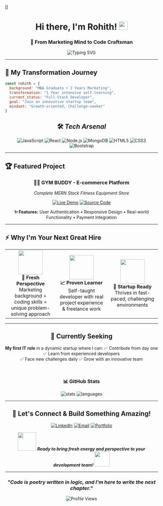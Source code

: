 [[<div align="center">

# Hi there, I'm Rohith! <img src="https://media.giphy.com/media/hvRJCLFzcasrR4ia7z/giphy.gif" width="28">

### 🚀 From Marketing Mind to Code Craftsman

<img src="https://readme-typing-svg.herokuapp.com?font=JetBrains+Mono&size=20&duration=3000&pause=1000&color=7C3AED&center=true&vCenter=true&width=500&lines=const+passion+%3D+%22building+solutions%22%3B;MBA+Graduate+%E2%86%92+Developer;Self-taught+%7C+Startup+Ready;MERN+Stack+Developer;One+line+at+a+time" alt="Typing SVG" />

</div>

---

## 💫 **My Transformation Journey**
```javascript
const rohith = {
  background: "MBA Graduate + 2 Years Marketing",
  transformation: "1 Year intensive self-learning",
  current_status: "Full-Stack Developer",
  goal: "Join an innovative startup team",
  mindset: "Growth-oriented, Challenge-seeker"
}
```

<div align="center">

## 🛠️ ***Tech Arsenal***

![JavaScript](https://img.shields.io/badge/JavaScript-F7DF1E?style=for-the-badge&logo=javascript&logoColor=black)
![React](https://img.shields.io/badge/React-20232A?style=for-the-badge&logo=react&logoColor=61DAFB)
![Node.js](https://img.shields.io/badge/Node.js-339933?style=for-the-badge&logo=nodedotjs&logoColor=white)
![MongoDB](https://img.shields.io/badge/MongoDB-4EA94B?style=for-the-badge&logo=mongodb&logoColor=white)
![HTML5](https://img.shields.io/badge/HTML5-E34F26?style=for-the-badge&logo=html5&logoColor=white)
![CSS3](https://img.shields.io/badge/CSS3-1572B6?style=for-the-badge&logo=css3&logoColor=white)
![Bootstrap](https://img.shields.io/badge/Bootstrap-563D7C?style=for-the-badge&logo=bootstrap&logoColor=white)

</div>

---

## 🏆 **Featured Project**

<div align="center">

### 🏋️‍♂️ **GYM BUDDY - E-commerce Platform**
*Complete MERN Stack Fitness Equipment Store*

[![Live Demo](https://img.shields.io/badge/Live%20Demo-FF6B6B?style=for-the-badge&logo=github&logoColor=white)](your-demo-link)
[![Source Code](https://img.shields.io/badge/Source%20Code-4ECDC4?style=for-the-badge&logo=github&logoColor=white)](your-repo-link)

**✨ Features:** User Authentication • Responsive Design • Real-world Functionality • Payment Integration

</div>

---

## ⚡ **Why I'm Your Next Great Hire**

<table align="center">
<tr>
<td align="center" width="33%">
<img src="https://media.giphy.com/media/L1R1tvI9svkIWwpVYr/giphy.gif" width="80"><br>
<b>🧠 Fresh Perspective</b><br>
Marketing background + coding skills = unique problem-solving approach
</td>
<td align="center" width="33%">
<img src="https://media.giphy.com/media/WUlplcMpOCEmTGBtBW/giphy.gif" width="80"><br>
<b>📈 Proven Learner</b><br>
Self-taught developer with real project experience & freelance work
</td>
<td align="center" width="33%">
<img src="https://media.giphy.com/media/3oKIPnAiaMCws8nOsE/giphy.gif" width="80"><br>
<b>🚀 Startup Ready</b><br>
Thrives in fast-paced, challenging environments
</td>
</tr>
</table>

---

<div align="center">

## 🎯 **Currently Seeking**

**My first IT role** in a dynamic startup where I can:
 ✅ Contribute from day one
 ✅ Learn from experienced developers  
 ✅ Face new challenges daily
 ✅ Grow with an innovative team

<br>

### 📊 **GitHub Stats**

<img src="https://github-readme-stats.vercel.app/api?username=rohithk-codes&show_icons=true&theme=tokyonight&hide_border=true&count_private=true" alt="stats"/>

 <img src="https://github-readme-stats.vercel.app/api/top-langs/?username=rohithk-codes&layout=compact&theme=tokyonight&hide_border=true" alt="languages"/>

</div>

---

<div align="center">

## 🤝 **Let's Connect & Build Something Amazing!**

[![LinkedIn](https://img.shields.io/badge/LinkedIn-0077B5?style=for-the-badge&logo=linkedin&logoColor=white)](your-linkedin)
[![Email](https://img.shields.io/badge/Email-D14836?style=for-the-badge&logo=gmail&logoColor=white)](mailto:rohithkrishnan997@gmail.com)
[![Portfolio](https://img.shields.io/badge/Portfolio-FF5722?style=for-the-badge&logo=firefox&logoColor=white)](your-portfolio-link)

<img src="https://media.giphy.com/media/LnQjpWaON8nhr21vNW/giphy.gif" width="60"> <em><b>Ready to bring fresh energy and perspective to your development team!</b></em> <img src="https://media.giphy.com/media/7j2hfyeVcDtf2/giphy.gif" width="50">

</div>

---

<div align="center">

### *"Code is poetry written in logic, and I'm here to write the next chapter."* 

<img src="https://komarev.com/ghpvc/?username=rohithk-codes&color=blueviolet&style=for-the-badge" alt="Profile Views" />

</div>

